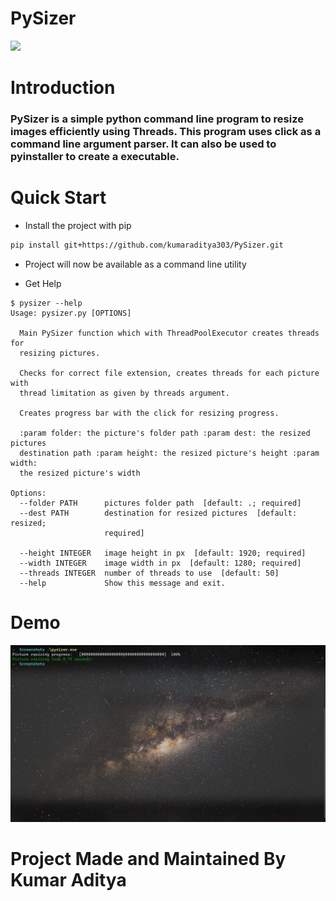 # PySizer

![](https://travis-ci.com/kumaraditya303/PySizer.svg?token=Tp128txvcHsePdipY3xq&branch=master)

# Introduction

### PySizer is a simple python command line program to resize images efficiently using Threads. This program uses click as a command line argument parser. It can also be used to pyinstaller to create a executable.

# Quick Start

- Install the project with pip
```bash
pip install git+https://github.com/kumaraditya303/PySizer.git
```
- Project will now be available as a command line utility 

- Get Help 

```text
$ pysizer --help
Usage: pysizer.py [OPTIONS]

  Main PySizer function which with ThreadPoolExecutor creates threads for
  resizing pictures.

  Checks for correct file extension, creates threads for each picture with
  thread limitation as given by threads argument.

  Creates progress bar with the click for resizing progress.

  :param folder: the picture's folder path :param dest: the resized pictures
  destination path :param height: the resized picture's height :param width:
  the resized picture's width

Options:
  --folder PATH      pictures folder path  [default: .; required]
  --dest PATH        destination for resized pictures  [default: resized;
                     required]

  --height INTEGER   image height in px  [default: 1920; required]
  --width INTEGER    image width in px  [default: 1280; required]
  --threads INTEGER  number of threads to use  [default: 50]
  --help             Show this message and exit.
```

# Demo

<img src="./screenshot.png">

# Project Made and Maintained By Kumar Aditya
